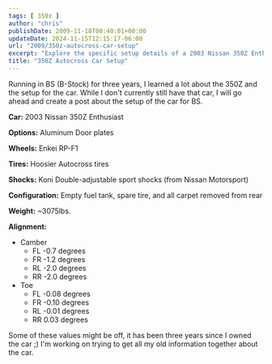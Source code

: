 ```yaml
---
tags: [ 350z ]
author: "chris"
publishDate: 2009-11-18T00:40:01+00:00
updateDate: 2024-11-15T12:15:17-06:00
url: "2009/350z-autocross-car-setup"
excerpt: "Explore the specific setup details of a 2003 Nissan 350Z Enthusiast for B-Stock racing, including options, wheels, tires, and alignment."
title: "350Z Autocross Car Setup"
---
```


Running in BS (B-Stock) for three years, I learned a lot about the 350Z and the setup for the car. While I don't currently still have that car, I will go ahead and create a post about the setup of the car for BS.

**Car:** 2003 Nissan 350Z Enthusiast

**Options:** Aluminum Door plates

**Wheels:** Enkei RP-F1

**Tires:** Hoosier Autocross tires

**Shocks:** Koni Double-adjustable sport shocks (from Nissan Motorsport)

**Configuration:** Empty fuel tank, spare tire, and all carpet removed from rear

**Weight:** ~3075lbs.

**Alignment:**
- Camber
  - FL -0.7 degrees
  - FR -1.2 degrees
  - RL -2.0 degrees
  - RR -2.0 degrees
- Toe
  - FL -0.08 degrees
  - FR -0.10 degrees
  - RL -0.01 degrees
  - RR 0.03 degrees

Some of these values might be off, it has been three years since I owned the car ;) I'm working on trying to get all my old information together about the car.
